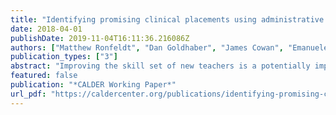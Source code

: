 ```yaml
---
title: "Identifying promising clinical placements using administrative data: Preliminary results from ISTI placement initiative pilot"
date: 2018-04-01
publishDate: 2019-11-04T16:11:36.216086Z
authors: ["Matthew Ronfeldt", "Dan Goldhaber", "James Cowan", "Emanuele Bardelli", "Joy Johnson", "Christopher Daniel Tien"]
publication_types: ["3"]
abstract: "Improving the skill set of new teachers is a potentially important policy lever to increase student achievement. There are, however, doubts about the extent to which teacher education programs contribute to the development of teachers' skills. In this paper, we describe findings from an experiment designed to test whether one aspect of teacher education -- the assignment of teacher candidates to student teaching internships -- has a causal impact on the type of coaching they receive and their feelings of preparedness to teach. Specifically, we use administrative data on potential student teaching placements to predict those placements more likely to be promising, and then we randomly assign teacher candidates from one large program from Tennessee into either more promising (high index) or less promising (low index) internships. Based on data from a post-student teaching survey, we find consistently strong evidence of large effects of being assigned to high versus low index placements, particularly in terms of teacher candidates' perceptions of the quality of instruction of their cooperating teachers and the quantity and quality of the coaching that they received. And while not as large or consistently significant, we also found that teacher candidates in high versus low placements are more likely to report better working conditions in their placement schools, higher quality collaboration among teachers, more opportunities to learn to teach, and feeling better prepared to teach. Our findings provide evidence that teacher education can have a causal effect on the development of teacher candidates and it offers practical implications for programs and districts about how to use administrative data to inform internship placement decisions."
featured: false
publication: "*CALDER Working Paper*"
url_pdf: "https://caldercenter.org/publications/identifying-promising-clinical-placements-using-administrative-data-preliminary-results"
---
```


